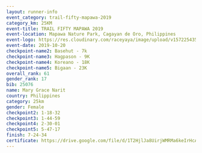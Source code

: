 ```yaml
---
layout: runner-info 
event_category: trail-fifty-mapawa-2019 
category_km: 25KM 
event-title: TRAIL FIFTY MAPAWA 2019  
event-location: Mapawa Nature Park, Cagayan de Oro, Philippines 
event-logo: https://res.cloudinary.com/raceyaya/image/upload/v1572254355/logo/trail-fifty-mapawa_fizjmb.jpg 
event-date: 2019-10-20 
checkpoint-name2: Basehut - 7k 
checkpoint-name3: Hagpason - 9K 
checkpoint-name4: Koreano - 18K 
checkpoint-name5: Bigaan - 23K 
overall_rank: 61
gender_rank: 17
bib: 25076
name: Mary Grace Narit
country: Philippines
category: 25km
gender: Female
checkpoint2: 1-18-32
checkpoint3: 1-44-59
checkpoint4: 2-30-01
checkpoint5: 5-47-17
finish: 7-24-34
certificate: https://drive.google.com/file/d/1T2HjlJa8UirjWMRMa6keIrHcA0CvbIjK/view?usp=sharing
---
```

